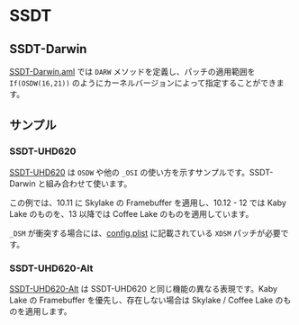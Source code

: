 # SSDT
## SSDT-Darwin
[SSDT-Darwin.aml](./SSDT-Darwin.aml) では `DARW` メソッドを定義し、パッチの適用範囲を `If(OSDW(16,21))` のようにカーネルバージョンによって指定することができます。

## サンプル
### SSDT-UHD620
[SSDT-UHD620](./SSDT-UHD620.dsl) は `OSDW` や他の `_OSI` の使い方を示すサンプルです。SSDT-Darwin と組み合わせて使います。

この例では、10.11 に Skylake の Framebuffer を適用し、10.12 - 12 では Kaby Lake のものを、13 以降では Coffee Lake のものを適用しています。

`_DSM` が衝突する場合には、[config.plist](./config.plist) に記載されている `XDSM` パッチが必要です。

### SSDT-UHD620-Alt
[SSDT-UHD620-Alt](./SSDT-UHD620-Alt.dsl) は SSDT-UHD620 と同じ機能の異なる表現です。Kaby Lake の Framebuffer を優先し、存在しない場合は Skylake / Coffee Lake のものを適用します。
